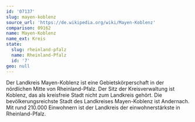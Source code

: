 ```yaml
---
id: '07137'
slug: mayen-koblenz
source_url: 'https://de.wikipedia.org/wiki/Mayen-Koblenz'
comparison: 09162
name: Mayen-Koblenz
name_ext: Kreis
state:
  slug: rheinland-pfalz
  name: Rheinland-Pfalz
  id: '7'
geo: null
---
```


Der Landkreis Mayen-Koblenz ist eine Gebietskörperschaft in der nördlichen Mitte von Rheinland-Pfalz. Der Sitz der Kreisverwaltung ist Koblenz, das als kreisfreie Stadt nicht zum Landkreis gehört. Die bevölkerungsreichste Stadt des Landkreises Mayen-Koblenz ist Andernach. Mit rund 210.000 Einwohnern ist der Landkreis der einwohnerstärkste in Rheinland-Pfalz.
